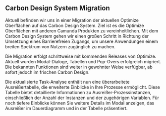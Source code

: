 ## Carbon Design System Migration

Aktuell befinden wir uns in einer Migration der aktuellen Optimize Oberflächen auf das Carbon Design System. Ziel ist es die Optimize Oberflächen mit anderen Camunda Produkten zu vereinheitlichen. Mit dem Carbon Design System gehen wir einen großen Schritt in Richtung der Umsetzung eines Barrierefreien Zugangs, um unsere Anwendungen einem breiten Spektrum von Nutzern zugänglich zu machen.

Die Migration erfolgt schrittweise mit kommenden Releases von Optimize. Aktuell wurden Modal-Dialoge, Tabellen und Pop-Overs erfolgreich migriert. Die bekannten Funktionen sind weiter in gewohnter Weise verfügbar, ab sofort jedoch im frischen Carbon Design.

Die aktualisierte Task-Analyse enthält nun eine überarbeitete Ausreißertabelle, die erweiterte Einblicke in Ihre Prozesse ermöglicht. Diese Tabelle bietet detaillierte Informationen zu Ausreißer-Prozessinstanzen, einschließlich der Anzahl der Instanzen und der zugehörigen Variablen. Für noch tiefere Einblicke können Sie weitere Details im Modal anzeigen, das Ausreißer im Dauerdiagramm und in der Tabelle präsentiert.
